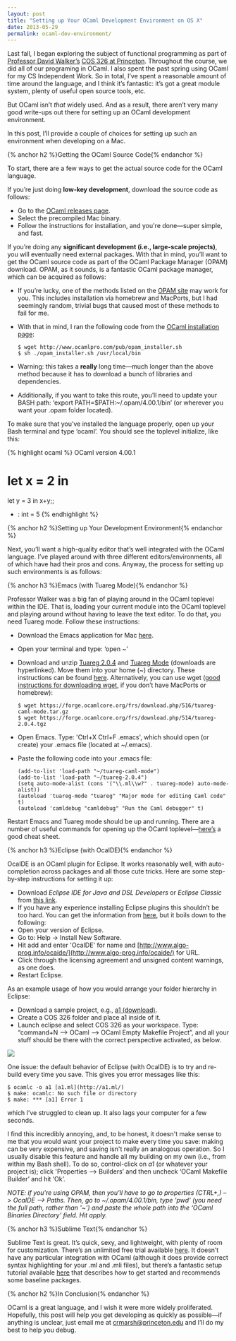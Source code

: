 ```yaml
---
layout: post
title: "Setting up Your OCaml Development Environment on OS X"
date: 2013-05-29
permalink: ocaml-dev-environment/
---
```


Last fall, I began exploring the subject of functional programming as part of [Professor David Walker’s](http://www.cs.princeton.edu/~dpw/) [COS 326 at Princeton](http://www.cs.princeton.edu/~dpw/courses/cos326-12/info.php). Throughout the course, we did all of our programing in OCaml. I also spent the past spring using OCaml for my CS Independent Work. So in total, I’ve spent a reasonable amount of time around the language, and I think it’s fantastic: it’s got a great module system, plenty of useful open source tools, etc.

But OCaml isn’t _that_ widely used. And as a result, there aren’t very many good write-ups out there for setting up an OCaml development environment.

In this post, I’ll provide a couple of choices for setting up such an environment when developing on a Mac.

<!--break-->

{% anchor h2 %}Getting the OCaml Source Code{% endanchor %}

To start, there are a few ways to get the actual source code for the OCaml language.

If you’re just doing **low-key development**, download the source code as follows:

*   Go to the [OCaml releases page](http://ocaml.org/releases/).
*   Select the precompiled Mac binary.
*   Follow the instructions for installation, and you're done—super simple, and fast.

If you’re doing any **significant development (i.e., large-scale projects)**, you will eventually need external packages. With that in mind, you’ll want to get the OCaml source code as part of the OCaml Package Manager (OPAM) download. OPAM, as it sounds, is a fantastic OCaml package manager, which can be acquired as follows:

*   If you’re lucky, one of the methods listed on the [OPAM site](http://opam.ocamlpro.com/doc/Quick_Install.html) may work for you. This includes installation via homebrew and MacPorts, but I had seemingly random, trivial bugs that caused most of these methods to fail for me.
*   With that in mind, I ran the following code from the [OCaml installation page](http://ocaml.org/install.html):

        $ wget http://www.ocamlpro.com/pub/opam_installer.sh
        $ sh ./opam_installer.sh /usr/local/bin

*   Warning: this takes a **really** long time—much longer than the above method because it has to download a bunch of libraries and dependencies.
*   Additionally, if you want to take this route, you’ll need to update your BASH path: ‘export PATH=$PATH:~/.opam/4.00.1/bin’ (or wherever you want your .opam folder located).

To make sure that you’ve installed the language properly, open up your Bash terminal and type ‘ocaml’. You should see the toplevel initialize, like this:

{% highlight ocaml %}
OCaml version 4.00.1
# let x = 2 in
  let y = 3 in
  x+y;;
- : int = 5
{% endhighlight %}

{% anchor h2 %}Setting up Your Development Environment{% endanchor %}

Next, you’ll want a high-quality editor that’s well integrated with the OCaml language. I’ve played around with three different editors/environments, all of which have had their pros and cons. Anyway, the process for setting up such environments is as follows:

{% anchor h3 %}Emacs (with Tuareg Mode){% endanchor %}

Professor Walker was a big fan of playing around in the OCaml toplevel within the IDE. That is, loading your current module into the OCaml toplevel and playing around without having to leave the text editor. To do that, you need Tuareg mode. Follow these instructions:

*   Download the Emacs application for Mac [here](http://emacsformacosx.com).
*   Open your terminal and type: ‘open ~’
*   Download and unzip [Tuareg 2.0.4](https://forge.ocamlcore.org/frs/download.php/514/tuareg-2.0.4.tgz) and [Tuareg Mode](https://forge.ocamlcore.org/frs/download.php/516/tuareg-caml-mode.tar.gz) (downloads are hyperlinked). Move them into your home (~) directory. These instructions can be found [here](http://cs51.seas.harvard.edu/ocaml-install.html#tuareg). Alternatively, you can use wget ([good instructions for downloading wget](http://osxdaily.com/2012/05/22/install-wget-mac-os-x/), if you don’t have MacPorts or homebrew):

        $ wget https://forge.ocamlcore.org/frs/download.php/516/tuareg-caml-mode.tar.gz
        $ wget https://forge.ocamlcore.org/frs/download.php/514/tuareg-2.0.4.tgz

*   Open Emacs. Type: 'Ctrl+X Ctrl+F .emacs', which should open (or create) your .emacs file (located at ~/.emacs).
*   Paste the following code into your .emacs file:


        (add-to-list 'load-path "~/tuareg-caml-mode")
        (add-to-list 'load-path "~/tuareg-2.0.4")
        (setq auto-mode-alist (cons '("\\.ml\\w?" . tuareg-mode) auto-mode-alist))
        (autoload 'tuareg-mode "tuareg" "Major mode for editing Caml code" t)
        (autoload 'camldebug "camldebug" "Run the Caml debugger" t)

Restart Emacs and Tuareg mode should be up and running. There are a number of useful commands for opening up the OCaml toplevel—[here’s](http://www.ocamlpro.com/files/tuareg-mode.pdf) a good cheat sheet.

{% anchor h3 %}Eclipse (with OcaIDE){% endanchor %}

OcaIDE is an OCaml plugin for Eclipse. It works reasonably well, with auto-completion across packages and all those cute tricks. Here are some step-by-step instructions for setting it up:

*   Download *Eclipse IDE for Java and DSL Developers* or *Eclipse Classic* from [this link](http://www.eclipse.org/downloads/).
*   If you have any experience installing Eclipse plugins this shouldn’t be too hard. You can get the information from [here](http://www.algo-prog.info/ocaide/install.php), but it boils down to the following:
*   Open your version of Eclipse.
*   Go to: Help -> Install New Software.
*   Hit add and enter 'OcaIDE' for name and [<a href="http://www.algo-prog.info/ocaide/">http://www.algo-prog.info/ocaide/](http://www.algo-prog.info/ocaide/)</a> for URL.
*   Click through the licensing agreement and unsigned content warnings, as one does.
*   Restart Eclipse.

As an example usage of how you would arrange your folder hierarchy in Eclipse:

*   Download a sample project, e.g., [a1 (download)](http://www.cs.princeton.edu/~dpw/courses/cos326-12/ass/a1.tgz).
*   Create a COS 326 folder and place a1 inside of it.
*   Launch eclipse and select COS 326 as your workspace. Type: “command+N –> OCaml –> OCaml Empty Makefile Project”, and all your stuff should be there with the correct perspective activated, as below.

<img src="http://media.tumblr.com/dcbeeca9a13838be696dcf7b7d04289f/tumblr_inline_mnklabyhIE1qz4rgp.png" class="center">

One issue: the default behavior of Eclipse (with OcaIDE) is to try and re-build every time you save. This gives you error messages like this:

    $ ocamlc -o a1 [a1.ml](http://a1.ml/)
    $ make: ocamlc: No such file or directory
    $ make: *** [a1] Error 1

which I’ve struggled to clean up. It also lags your computer for a few seconds.

I find this incredibly annoying, and, to be honest, it doesn't make sense to me that you would want your project to make every time you save: making can be very expensive, and saving isn't really an analogous operation. So I usually disable this feature and handle all my building on my own (i.e., from within my Bash shell). To do so, control-click on *a1* (or whatever your project is); click 'Properties –> Builders’ and then uncheck ‘OCaml Makefile Builder’ and hit ‘Ok’.

_NOTE: if you're using OPAM, then you'll have to go to properties (CTRL+,) –> OcaIDE –> Paths. Then, go to ~/.opam/4.00.1/bin, type 'pwd' (you need the full path, rather than '~') and paste the whole path into the ‘OCaml Binaries Directory’ field. Hit apply._

{% anchor h3 %}Sublime Text{% endanchor %}

Sublime Text is great. It’s quick, sexy, and lightweight, with plenty of room for customization. There’s an unlimited free trial available [here](http://www.sublimetext.com/2). It doesn’t have any particular integration with OCaml (although it does provide correct syntax highlighting for your .ml and .mli files), but there’s a fantastic setup tutorial available [here](http://blog.alexmaccaw.com/sublime-text) that describes how to get started and recommends some baseline packages.

{% anchor h2 %}In Conclusion{% endanchor %}

OCaml is a great language, and I wish it were more widely proliferated. Hopefully, this post will help you get developing as quickly as possible—if anything is unclear, just email me at [crmarsh@princeton.edu](mailto:crmarsh@princeton.edu) and I’ll do my best to help you debug.
